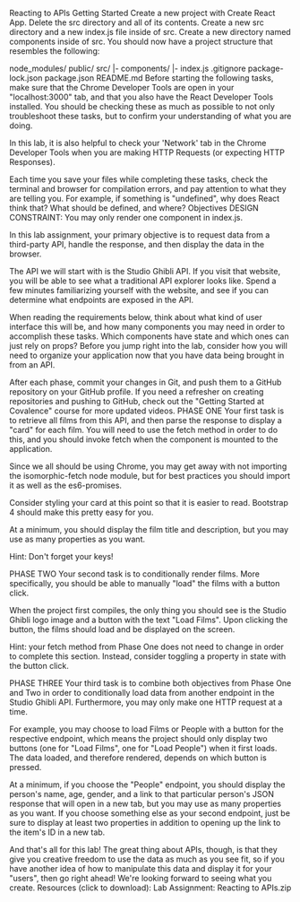 Reacting to APIs
Getting Started
Create a new project with Create React App.
Delete the src directory and all of its contents.
Create a new src directory and a new index.js file inside of src.
Create a new directory named components inside of src.
You should now have a project structure that resembles the following:

node_modules/
public/
src/
|- components/
|- index.js
.gitignore
package-lock.json
package.json
README.md
Before starting the following tasks, make sure that the Chrome Developer Tools are open in your "localhost:3000" tab, and that you also have the React Developer Tools installed. You should be checking these as much as possible to not only troubleshoot these tasks, but to confirm your understanding of what you are doing.

In this lab, it is also helpful to check your 'Network' tab in the Chrome Developer Tools when you are making HTTP Requests (or expecting HTTP Responses).

Each time you save your files while completing these tasks, check the terminal and browser for compilation errors, and pay attention to what they are telling you. For example, if something is "undefined", why does React think that? What should be defined, and where?
Objectives
DESIGN CONSTRAINT: You may only render one component in index.js.

In this lab assignment, your primary objective is to request data from a third-party API, handle the response, and then display the data in the browser.

The API we will start with is the Studio Ghibli API. If you visit that website, you will be able to see what a traditional API explorer looks like. Spend a few minutes familiarizing yourself with the website, and see if you can determine what endpoints are exposed in the API.

When reading the requirements below, think about what kind of user interface this will be, and how many components you may need in order to accomplish these tasks. Which components have state and which ones can just rely on props? Before you jump right into the lab, consider how you will need to organize your application now that you have data being brought in from an API.

After each phase, commit your changes in Git, and push them to a GitHub repository on your GitHub profile. If you need a refresher on creating repositories and pushing to GitHub, check out the "Getting Started at Covalence" course for more updated videos.
PHASE ONE
Your first task is to retrieve all films from this API, and then parse the response to display a "card" for each film. You will need to use the fetch method in order to do this, and you should invoke fetch when the component is mounted to the application.

Since we all should be using Chrome, you may get away with not importing the isomorphic-fetch node module, but for best practices you should import it as well as the es6-promises.

Consider styling your card at this point so that it is easier to read. Bootstrap 4 should make this pretty easy for you.

At a minimum, you should display the film title and description, but you may use as many properties as you want.

Hint: Don't forget your keys!

PHASE TWO
Your second task is to conditionally render films. More specifically, you should be able to manually "load" the films with a button click.

When the project first compiles, the only thing you should see is the Studio Ghibli logo image and a button with the text "Load Films". Upon clicking the button, the films should load and be displayed on the screen.

Hint: your fetch method from Phase One does not need to change in order to complete this section. Instead, consider toggling a property in state with the button click.

PHASE THREE
Your third task is to combine both objectives from Phase One and Two in order to conditionally load data from another endpoint in the Studio Ghibli API. Furthermore, you may only make one HTTP request at a time.

For example, you may choose to load Films or People with a button for the respective endpoint, which means the project should only display two buttons (one for "Load Films", one for "Load People") when it first loads. The data loaded, and therefore rendered, depends on which button is pressed.

At a minimum, if you choose the "People" endpoint, you should display the person's name, age, gender, and a link to that particular person's JSON response that will open in a new tab, but you may use as many properties as you want. If you choose something else as your second endpoint, just be sure to display at least two properties in addition to opening up the link to the item's ID in a new tab.

And that's all for this lab! The great thing about APIs, though, is that they give you creative freedom to use the data as much as you see fit, so if you have another idea of how to manipulate this data and display it for your "users", then go right ahead! We're looking forward to seeing what you create.
Resources (click to download):
Lab Assignment: Reacting to APIs.zip